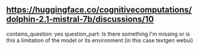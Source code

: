 ## https://huggingface.co/cognitivecomputations/dolphin-2.1-mistral-7b/discussions/10

contains_question: yes
question_part: Is there something I'm missing or is this a limitation of the model or its environment (in this case textgen webui)